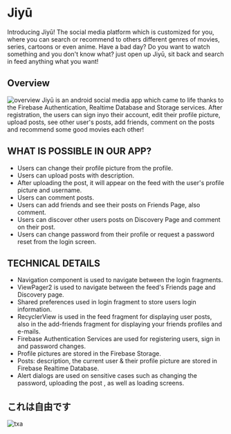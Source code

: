 # Jiyū
Introducing Jiyū! The social media platform which is customized for you, where you can  search or recommend to others different genres of movies, series, cartoons or even  anime. Have a bad day? Do you want to watch something and you don't know what? just
open up Jiyū, sit back and search in feed anything what you want! 


## Overview
![overview](https://user-images.githubusercontent.com/115181439/214608462-01ff0e76-52c8-490d-a630-39fc22845133.png)
Jiyū is an android social media app which came to life thanks to the Firebase Authentication, Realtime Database and Storage services. After registration, the users can sign inyo their account, edit their profile picture, upload posts, see other user's posts, add friends, comment on the posts and recommend some good movies each other!


## WHAT IS POSSIBLE IN OUR APP?
- Users can change their profile picture from the profile.
- Users can upload posts with description.
- After uploading the post, it will appear on the feed with the user's profile picture and username.
- Users can comment posts.
- Users can add friends and see their posts on Friends Page, also comment.
- Users can discover other users posts on Discovery Page and comment on their post.
- Users can change password from their profile or request a password reset from the login screen.

## TECHNICAL DETAILS
- Navigation component is used to navigate between the login fragments.
- ViewPager2 is used to navigate between the feed's Friends page and Discovery page.
- Shared preferences used in login fragment to store users login information.
- RecyclerView is used in the feed fragment for displaying user posts, also in the add-friends fragment for displaying your friends profiles and e-mails.
- Firebase Authentication Services are used for registering users, sign in and password changes.
- Profile pictures are stored in the Firebase Storage.
- Posts: description, the current user & their profile picture are stored in Firebase Realtime Database.
- Alert dialogs are used on sensitive cases such as changing the password, uploading the post , as well as loading screens.


## これは自由です
![txa](https://user-images.githubusercontent.com/115181439/214595675-81ea26de-6e34-4909-973f-dc3b1be8342c.jpg)
